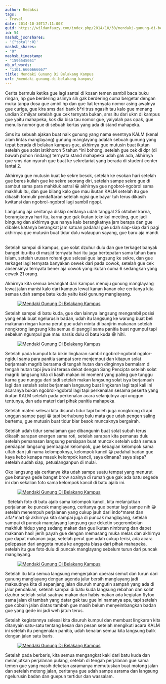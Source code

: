 ```yaml
---
author: Redaksi
tags:
- Travel
date: 2014-10-30T17:11:00Z
guid: https://wildanfauzy.com/index.php/2014/10/30/mendaki-gunung-di-belakang-kampus/
id: 54
mashsb_jsonshares:
- '{"total":0}'
mashsb_shares:
- "0"
mashsb_timestamp:
- "1596545051"
nb_of_words:
- "1101.6666666667"
title: Mendaki Gunung Di Belakang Kampus
url: /mendaki-gunung-di-belakang-kampus/
---
```


<p class="has-drop-cap">
  Cerita bermula ketika gue lagi santai di kosan temen sambil baca buku ringan, hp gue berdering aslinya sih gak berdering cuma bergetar dengan muka tanpa dosa gue ambil hp dan gue liat ternyata nomor asing awalnya gue curiga, gue kira sms dari bank b*ri trus ngasih tau kalo gue menang undian 2 milyar setelah gue cek ternyata bukan, sms itu dari ukm di kampus gue yaitu mahapeka, kok dia bisa tau nomor gue, yaiyalah pas opak, gue menulis nomor gue di sebuah kertas yang ada di stand mahapeka. &nbsp;
</p>

Sms itu sebuah ajakan buat naik gunung yang nama eventnya KALM (kenal alam lintas manglayang) gunung manglayang adalah sebuah gunung yang tepat berada di belakan kampus gue, akhirnya gue mutusin buat ikutan setelah gue solat istikhoroh 5 tahun *ini bohong, setelah gue cek di dpr (di bawah pohon rindang) ternyata stand mahapeka udah gak ada, akhirnya gue sms dan nyuruh gue buat ke sekretariat yang berada di student center lantai 2. &nbsp; 

Akhirnya gue mutusin buat ke sekre besok, setelah ke esokan hari setelah gue beres kuliah gue ke sekre seorang diri, setelah sampe sekre gue di sambut sama para mahkluk astral 😀 akhirnya gue ngobrol-ngobrol sama makhluk itu, dan gue bilang kalo gue mau ikutan KALM setelah itu gue dikasih formulir pendaftaran setelah ngisi gue bayar tuh terus dikasih kwitansi dan ngobrol-ngobrol lagi sambil ngopi. &nbsp;

Langsung aja ceritanya diskip ceritanya udah tanggal 25 oktober karna, berangkatnya hari itu, karna gue gak ikutan teknikal meeting, gue jadi bingung dan akhirnya gue nanya kalo berangkatnya jam berapa dan gue dibales katanya berangkat jam satuan padahal gue udah siap-siap dari pagi akhirnya gue mutusin buat tidur dulu walaupun sayang, gue baru aja mandi. &nbsp; 

Setelah sampai di kampus, gue solat dzuhur dulu dan gue terkaget banyak banget ibu-ibu di masjid ternyata hari itu juga bertepatan sama tahun baru islam, setelah urusan rohani gue selesai gue langsung ke sekre, dan gue terkaget lagi ternyata banyakan cewek dari pada cowok, setelah gue cek absensinya ternyata bener aja cowok yang ikutan cuma 6 sedangkan yang cewek 21 orang. 

Akhirnya kita semua berangkat dari kampus menuju gunung manglayang lewat jalan manisi kalo dari kampus lewat kanan kanan oke ceritanya kita semua udah sampe batu kuda yaitu kaki gunung manglayang.

<div class="wp-block-image">
  <figure class="aligncenter size-large"><a href="https://wildanfauzyart.files.wordpress.com/2014/10/9f661-4dbf9-foto0578.jpg?w=768"><img src="https://wildanfauzyart.files.wordpress.com/2014/10/9f661-4dbf9-foto0578.jpg?w=768" alt="Mendaki Gunung Di Belakang Kampus" data-recalc-dims="1" /></a></figure>
</div>

Setelah sampai di batu kuda, gue dan lainnya langsung mengambil posisi yang enak buat ngelurusin badan, udah itu langsung ke warung buat beli makanan ringan karna perut gue udah minta di banjirin makanan setelah nongkrong langsung kita semua di panggil sama panitia buat ngumpul tapi sebelum ngumpul gue mau narsis dulu di batu kuda 😀 hihi.

<div class="wp-block-image">
  <figure class="aligncenter size-large"><a href="https://wildanfauzyart.files.wordpress.com/2014/10/8d3e6-bd8c2-foto0579.jpg?w=768"><img src="https://wildanfauzyart.files.wordpress.com/2014/10/8d3e6-bd8c2-foto0579.jpg?w=768" alt="Mendaki Gunung Di Belakang Kampus" data-recalc-dims="1" /></a></figure>
</div>

Setelah pada kumpul kita bikin lingkaran sambil ngobrol-ngobrol ngalor-ngidul sama para panitia sampai sore menjemput dan kitapun solat berjamaah magrib bersama di tengah hutan dan dinginnya bermalam di tengah hutan tapi jiwa ini terasa dekat dengan Sang Pencipta setelah solat magrib langsung kita di kasih makan ini moment yang paling gue tunggu karna gue nunggu dari tadi setelah makan langsung solat isya berjamaah lagi dan setelah solat berjamaah langsung buat lingkaran lagi tapi kali ini acaranya bukan ngobrol-ngobrol lagi tapi perkenalan sesama peserta yang ikutan KALM setelah pada perkenalan acara selanjutnya api unggun tentunya, dan ada materi dari pihak panitia mahapeka.

Setelah materi selesai kita disuruh tidur tapi boleh juga nongkrong di api unggun sampe pagi 😀 tapi berhubung bulu mata gue udah pengen saling bertemu, gue mutusin buat tidur biar besok muncaknya bergairah.

Setelah udah tidur semalaman gue dibangunin buat solat subuh terus dikasih sarapan energen sama roti, setelah sarapan kita pemanas dulu setelah pemanasan langsung persiapan buat muncak setelah udah semua persiapan langsung pembagian kelompok, gue kebagian kelompok sama ulfah dan juli nama kelompoknya, kelompok kancil 😀 padahal badan gue kaya kebo kenapa masuk kelompok kancil, saya dimana? saya siapa? setelah sudah siap, petualanganpun di mulai.

Oke langsung aja ceritanya kita udah sampe suatu tempat yang menurut gue batunya gede banget brow soalnya di rumah gue gak ada batu segede ini dan sekalian foto sama kelompok kancil di batu ajaib ini.

<div class="wp-block-image">
  <figure class="aligncenter"><a href="http://wildanfauzyart.files.wordpress.com/2014/10/97831-3a8da-foto0585.jpg"><img src="https://wildanfauzyart.files.wordpress.com/2020/04/3a70f-3a8da-foto0585.jpg?w=768" alt="Mendaki Gunung Di Belakang Kampus" data-recalc-dims="1" /></a></figure>
</div>

&nbsp; Setelah foto di batu ajaib sama kelompok kancil, kita melanjutkan perjalanan ke puncak manglayang, ceritanya gue bentar lagi sampe nih 😀 setelah menempuh perjalanan yang cukup jauh dari indo\*maret dan alfa\*mart 😀 akhirnya kita sampai juga di puncak manglayang, setelah sampai di puncak manglayang langsung gue deketin segerombolan makhluk hidup yang sedang makan dan gue ikutan nimbrung dan dapet makanan hasil jerih payah gue dengan memasang muka melas dan akhirnya gue dapat makanan juga, setelah perut gue udah cukup terisi, ada acara pelepasan dari anggota muda ke anggota biasa dari pihak mahapeka, setelah itu gue foto dulu di puncak manglayang sebelum turun dari puncak manglayang. 

<div class="wp-block-image">
  <figure class="aligncenter size-large"><a href="https://wildanfauzyart.files.wordpress.com/2014/10/3bcfa-62f58-foto0597.jpg?w=768"><img src="https://wildanfauzyart.files.wordpress.com/2014/10/3bcfa-62f58-foto0597.jpg?w=768" alt="Mendaki Gunung Di Belakang Kampus" data-recalc-dims="1" /></a></figure>
</div>

Setelah itu kita semua langsung mengerjakan operasi semut dan turun dari gunung manglayang dengan agenda jalur bersih manglayang jadi maksudnya kita di sepanjang jalan disuruh mungutin sampah yang ada di jalur pendakian, setelah sampai di batu kuda langsung rebahan dan solat dzuhur setelah solat saatnya makan dan habis makan ada kegiatan flyfox sama jalan di tambah yang datar gak tau gue ini namanya apa, tapi setelah gue cobain jalan diatas tambah gue masih belum menyeimbangkan badan gue yang gede ini jadi weh jatuh terus.

Setelah kegiatannya selesai kita disuruh kumpul dan membuat lingkaran kita ditanyain satu-satu tentang kesan dan pesan setelah mengikuti acara KALM ini setelah itu pengenalan panitia, udah kenalan semua kita langsung balik dengan jalan satu baris.

<div class="wp-block-image">
  <figure class="aligncenter size-large"><a href="https://wildanfauzyart.files.wordpress.com/2014/10/bbcad-d7c75-foto0623.jpg?w=768"><img src="https://wildanfauzyart.files.wordpress.com/2014/10/bbcad-d7c75-foto0623.jpg?w=768" alt="Mendaki Gunung Di Belakang Kampus" data-recalc-dims="1" /></a></figure>
</div>

Setelah pada berbaris, kita semua mengangkat kaki dari batu kuda dan melanjutkan perjalanan pulang, setelah di tengah perjalanan gue sama temen gue yang masih deketan asramanya memutuskan buat motong jalan dan setelah motong jalan, ceritanya gue udah sampe asrama dan langsung ngelurusin badan dan guepun tertidur dan wassalam.